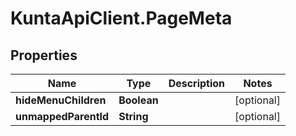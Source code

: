 # KuntaApiClient.PageMeta

## Properties
Name | Type | Description | Notes
------------ | ------------- | ------------- | -------------
**hideMenuChildren** | **Boolean** |  | [optional] 
**unmappedParentId** | **String** |  | [optional] 



